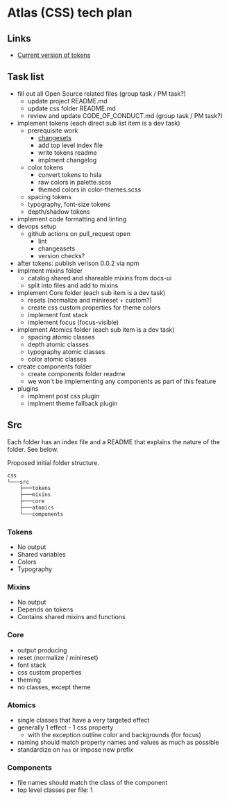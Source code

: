 # Atlas (CSS) tech plan

## Links

- [Current version of tokens](https://www.figma.com/proto/03HGueCJEx4tyZd3Rhfw5B/DevRel-Design-System?node-id=268%3A343&viewport=1143%2C-507%2C0.08135364204645157&scaling=scale-down-width)

## Task list

- fill out all Open Source related files (group task / PM task?)
  - update project README.md
  - update css folder README.md
  - review and update CODE_OF_CONDUCT.md (group task / PM task?)
- implement tokens (each direct sub list item is a dev task)
  - prerequisite work
    - [changesets](https://github.com/atlassian/changesets)
    - add top level index file
    - write tokens readme
    - implment changelog
  - color tokens
    - convert tokens to hsla
    - raw colors in palette.scss
    - themed colors in color-themes.scss
  - spacing tokens
  - typography, font-size tokens
  - depth/shadow tokens
- implement code formatting and linting
- devops setup
  - github actions on pull_request open
    - lint
    - changeasets
    - version checks?
- after tokens: publish verison 0.0.2 via npm
- implment mixins folder
  - catalog shared and shareable mixins from docs-ui
  - split into files and add to mixins
- implement Core folder (each sub item is a dev task)
  - resets (normalize and minireset + custom?)
  - create css custom properties for theme colors
  - implement font stack
  - implement focus (focus-visible)
- implement Atomics folder (each sub item is a dev task)
  - spacing atomic classes
  - depth atomic classes
  - typography atomic classes
  - color atomic classes
- create components folder
  - create components folder readme
  - we won't be implementing any components as part of this feature
- plugins
  - implment post css plugin
  - implment theme fallback plugin

## Src

Each folder has an index file and a README that explains the nature of the folder. See below.

Proposed initial folder structure.

```txt
css
└───src
    ├───tokens
    ├───mixins
    ├───core
    ├───atomics
    └───components
```

### Tokens

- No output
- Shared variables
- Colors
- Typography

### Mixins

- No output
- Depends on tokens
- Contains shared mixins and functions

### Core

- output producing
- reset (normalize / minireset)
- font stack
- css custom properties
- theming
- no classes, except theme

### Atomics

- single classes that have a very targeted effect
- generally 1 effect - 1 css property
  - with the exception outline color and backgrounds (for focus)
- naming should match property names and values as much as possible
- standardize on `has` or impose new prefix

### Components

- file names should match the class of the component
- top level classes per file: 1
